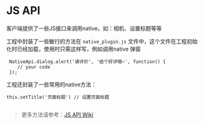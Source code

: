 # JS API

客户端提供了一些JS接口来调用native，如：相机、设置标题等等

工程中封装了一些敏行的方法在 `native_plugin.js` 文件中，这个文件在工程初始化时已经加载，使用时只需这样写，例如调用native 弹窗

```
 NativeApi.dialog.alert('请评价', '给个好评哦~', function() {
    // your code
 });
```

工程还封装了一些常用的native方法：

```
this.setTitle('页面标题') // 设置页面标题


```

> 更多方法请参考：[JS API Wiki](https://www.minxing365.com/docs/html5/jsapi/base.html)

